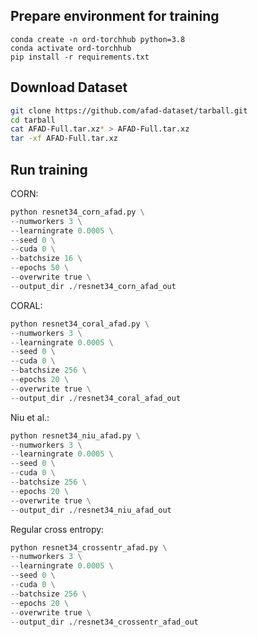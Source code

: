 ## Prepare environment for training

```
conda create -n ord-torchhub python=3.8
conda activate ord-torchhub
pip install -r requirements.txt
```

## Download Dataset

```bash
git clone https://github.com/afad-dataset/tarball.git
cd tarball
cat AFAD-Full.tar.xz* > AFAD-Full.tar.xz
tar -xf AFAD-Full.tar.xz
```

## Run training

CORN:

```python
python resnet34_corn_afad.py \
--numworkers 3 \
--learningrate 0.0005 \
--seed 0 \
--cuda 0 \
--batchsize 16 \
--epochs 50 \
--overwrite true \
--output_dir ./resnet34_corn_afad_out
```

CORAL:

```python
python resnet34_coral_afad.py \
--numworkers 3 \
--learningrate 0.0005 \
--seed 0 \
--cuda 0 \
--batchsize 256 \
--epochs 20 \
--overwrite true \
--output_dir ./resnet34_coral_afad_out
```

Niu et al.:

```python
python resnet34_niu_afad.py \
--numworkers 3 \
--learningrate 0.0005 \
--seed 0 \
--cuda 0 \
--batchsize 256 \
--epochs 20 \
--overwrite true \
--output_dir ./resnet34_niu_afad_out
```

Regular cross entropy:

```python
python resnet34_crossentr_afad.py \
--numworkers 3 \
--learningrate 0.0005 \
--seed 0 \
--cuda 0 \
--batchsize 256 \
--epochs 20 \
--overwrite true \
--output_dir ./resnet34_crossentr_afad_out
```
